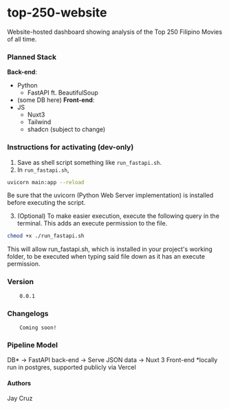 # top-250-website
Website-hosted dashboard showing analysis of the Top 250 Filipino Movies of all time.

### Planned Stack
**Back-end**: 
- Python
    - FastAPI ft. BeautifulSoup
- (some DB here)
**Front-end**:
- JS
    - Nuxt3
    - Tailwind
    - shadcn (subject to change)

### Instructions for activating (dev-only)
1. Save as shell script something like `run_fastapi.sh`.
2. In `run_fastapi.sh`,

```bash
uvicorn main:app --reload
```
Be sure that the uvicorn (Python Web Server implementation) is installed before executing the script.

3. (Optional) To make easier execution, execute the following query in the terminal. This adds an execute permission to the file.
```bash
chmod +x ./run_fastapi.sh
```
This will allow run_fastapi.sh, which is installed in your project's working folder, to be executed when typing said file down as it has an execute permission.

### Version
```
    0.0.1
```

### Changelogs
```
    Coming soon!
```

### Pipeline Model
DB* -> FastAPI back-end -> Serve JSON data -> Nuxt 3 Front-end
*locally run in postgres, supported publicly via Vercel

#### Authors
Jay Cruz
